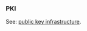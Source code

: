 ### PKI

<p class="c8"><span>See: </span><span class="c2"><a class="c3" href="#h.mdxu5kpbdo4x">public key infrastructure</a></span><span class="c0">.</span></p>